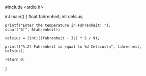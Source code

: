 #include <stdio.h>

int main() {
    float fahrenheit;
    int celsius;

    printf("Enter the temperature in Fahrenheit: ");
    scanf("%f", &fahrenheit);

    celsius = (int)((fahrenheit - 32) * 5 / 9);

    printf("%.2f Fahrenheit is equal to %d Celsius\n", fahrenheit, celsius);

    return 0;
}
